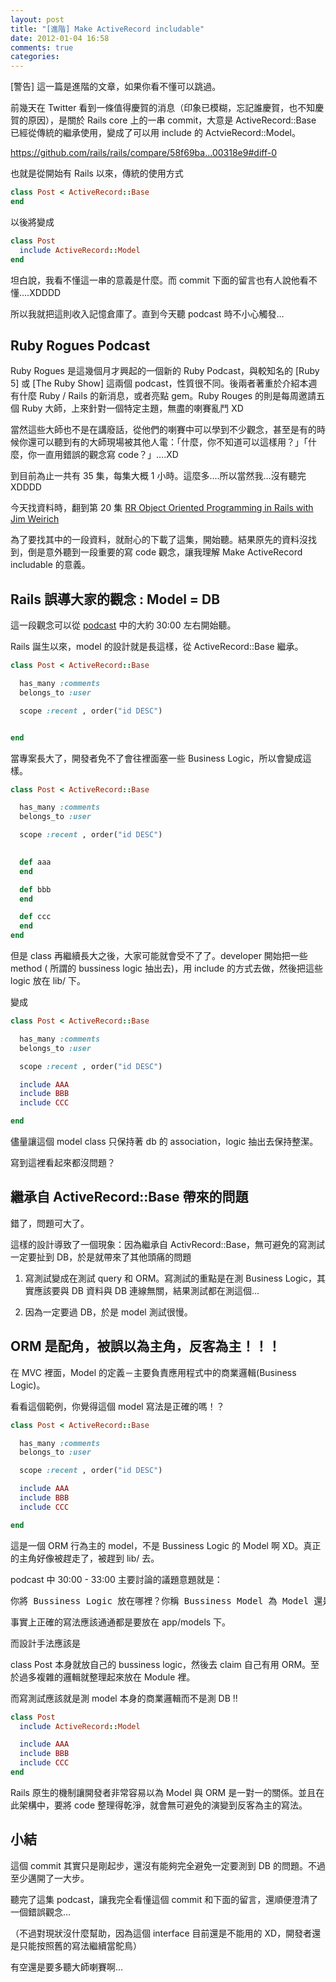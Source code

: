 ```yaml
---
layout: post
title: "[進階] Make ActiveRecord includable"
date: 2012-01-04 16:58
comments: true
categories: 
---
```


[警告] 這一篇是進階的文章，如果你看不懂可以跳過。

前幾天在 Twitter 看到一條值得慶賀的消息（印象已模糊，忘記誰慶賀，也不知慶賀的原因），是關於 Rails core 上的一串 commit，大意是 ActiveRecord::Base 已經從傳統的繼承使用，變成了可以用 include 的 ActvieRecord::Model。

<https://github.com/rails/rails/compare/58f69ba...00318e9#diff-0>

也就是從開始有 Rails 以來，傳統的使用方式

``` ruby
class Post < ActiveRecord::Base
end
```

以後將變成 

```ruby
class Post 
  include ActiveRecord::Model
end
```

坦白說，我看不懂這一串的意義是什麼。而 commit 下面的留言也有人說他看不懂....XDDDD

所以我就把這則收入記憶倉庫了。直到今天聽 podcast 時不小心觸發…

## Ruby Rogues Podcast

Ruby Rogues 是這幾個月才興起的一個新的 Ruby Podcast，與較知名的 [Ruby 5] 或 [The Ruby Show] 這兩個 podcast，性質很不同。後兩者著重於介紹本週有什麼 Ruby / Rails 的新消息，或者亮點 gem。Ruby Rouges 的則是每周邀請五個 Ruby 大師，上來針對一個特定主題，無盡的喇賽亂鬥 XD

當然這些大師也不是在講廢話，從他們的喇賽中可以學到不少觀念，甚至是有的時候你還可以聽到有的大師現場被其他人電：「什麼，你不知道可以這樣用？」「什麼，你一直用錯誤的觀念寫 code？」….XD

到目前為止一共有 35 集，每集大概 1 小時。這麼多....所以當然我…沒有聽完 XDDDD

今天找資料時，翻到第 20 集 [RR Object Oriented Programming in Rails with Jim Weirich](http://rubyrogues.com/object-oriented-programming-in-rails-with-jim-weirich/)

為了要找其中的一段資料，就耐心的下載了這集，開始聽。結果原先的資料沒找到，倒是意外聽到一段重要的寫 code 觀念，讓我理解 Make ActiveRecord includable 的意義。

## Rails 誤導大家的觀念 : Model = DB

這一段觀念可以從 [podcast](http://rubyrogues.com/object-oriented-programming-in-rails-with-jim-weirich/) 中的大約 30:00 左右開始聽。

Rails 誕生以來，model 的設計就是長這樣，從 ActiveRecord::Base 繼承。

``` ruby 
class Post < ActiveRecord::Base

  has_many :comments
  belongs_to :user

  scope :recent , order("id DESC")


end
```

當專案長大了，開發者免不了會往裡面塞一些 Business Logic，所以會變成這樣。

``` ruby 
class Post < ActiveRecord::Base

  has_many :comments
  belongs_to :user

  scope :recent , order("id DESC")

  
  def aaa
  end

  def bbb
  end

  def ccc
  end
end

```

但是 class 再繼續長大之後，大家可能就會受不了了。developer 開始把一些 method ( 所謂的 bussiness logic 抽出去)，用 include 的方式去做，然後把這些 logic 放在 lib/ 下。

變成

``` ruby 
class Post < ActiveRecord::Base

  has_many :comments
  belongs_to :user

  scope :recent , order("id DESC")

  include AAA
  include BBB
  include CCC  

end

```

儘量讓這個 model class 只保持著 db 的 association，logic 抽出去保持整潔。

寫到這裡看起來都沒問題？

## 繼承自 ActiveRecord::Base 帶來的問題

錯了，問題可大了。

這樣的設計導致了一個現象：因為繼承自 ActivRecord::Base，無可避免的寫測試一定要扯到 DB，於是就帶來了其他頭痛的問題

1. 寫測試變成在測試 query 和 ORM。寫測試的重點是在測 Business  Logic，其實應該要與 DB 資料與 DB 連線無關，結果測試都在測這個…

2. 因為一定要過 DB，於是 model 測試很慢。

## ORM 是配角，被誤以為主角，反客為主！！！

在 MVC 裡面，Model 的定義－主要負責應用程式中的商業邏輯(Business Logic)。

看看這個範例，你覺得這個 model 寫法是正確的嗎！？

``` ruby 
class Post < ActiveRecord::Base

  has_many :comments
  belongs_to :user

  scope :recent , order("id DESC")

  include AAA
  include BBB
  include CCC  

end

```

這是一個 ORM 行為主的 model，不是 Bussiness Logic 的 Model 啊 XD。真正的主角好像被趕走了，被趕到 lib/ 去。

podcast 中 30:00 - 33:00 主要討論的議題意題就是：

<pre>
你將 Bussiness Logic 放在哪裡？你稱 Bussiness Model 為 Model 還是 SuperModel。然後 James Edward Gray 在這裡回答他放在 lib 下，就被電了 XDDDDD
</pre>

事實上正確的寫法應該通通都是要放在 app/models 下。

而設計手法應該是

class Post 本身就放自己的 bussiness logic，然後去 claim 自己有用 ORM。至於過多複雜的邏輯就整理起來放在 Module 裡。

而寫測試應該就是測 model 本身的商業邏輯而不是測 DB !!

```ruby
class Post 
  include ActiveRecord::Model

  include AAA
  include BBB
  include CCC  
end
```

Rails 原生的機制讓開發者非常容易以為 Model 與 ORM 是一對一的關係。並且在此架構中，要將 code 整理得乾淨，就會無可避免的演變到反客為主的寫法。

## 小結

這個 commit 其實只是剛起步，還沒有能夠完全避免一定要測到 DB 的問題。不過至少邁開了一大步。

聽完了這集 podcast，讓我完全看懂這個 commit 和下面的留言，還順便澄清了一個錯誤觀念…

（不過對現狀沒什麼幫助，因為這個 interface 目前還是不能用的 XD，開發者還是只能按照舊的寫法繼續當鴕鳥）

有空還是要多聽大師喇賽啊...